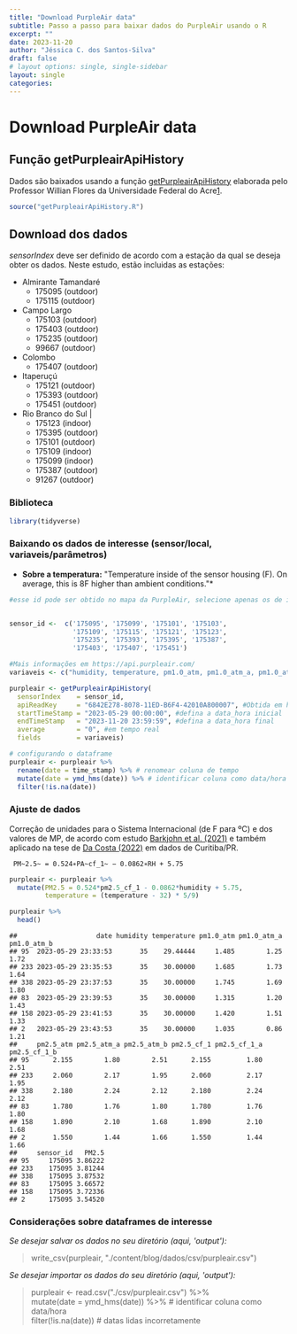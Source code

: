 ```yaml
---
title: "Download PurpleAir data"
subtitle: Passo a passo para baixar dados do PurpleAir usando o R
excerpt: ""
date: 2023-11-20
author: "Jéssica C. dos Santos-Silva"
draft: false
# layout options: single, single-sidebar
layout: single
categories:
---
```


# Download PurpleAir data  

## Função getPurpleairApiHistory
Dados são baixados usando a função [getPurpleairApiHistory](https://github.com/willianflores/getPurpleairApiHistory) elaborada pelo Professor Willian Flores da Universidade Federal do Acre[1](www.acrequalidadedoar.info).


```r
source("getPurpleairApiHistory.R")
```


## Download dos dados
*sensorIndex* deve ser definido de acordo com a estação da qual se deseja obter os dados. 
Neste estudo, estão incluidas as estações:

+ Almirante Tamandaré
    + 175095 (outdoor)
    + 175115 (outdoor)
+ Campo Largo
    + 175103 (outdoor)
    + 175403 (outdoor)
    + 175235 (outdoor)
    + 99667 (outdoor)
+ Colombo 
    + 175407 (outdoor)
+ Itaperuçú
    + 175121 (outdoor)
    + 175393 (outdoor)
    + 175451 (outdoor)
+ Rio Branco do Sul | 
    + 175123 (indoor)
    + 175395 (outdoor)
    + 175101 (outdoor)
    + 175109 (indoor)
    + 175099 (indoor)
    + 175387 (outdoor)
    + 91267 (outdoor)

### Biblioteca


```r
library(tidyverse)
```


### Baixando os dados de interesse (sensor/local, variaveis/parâmetros)

* **Sobre a temperatura:** "Temperature inside of the sensor housing (F). On average, this is 8F higher than ambient conditions."*


```r
#esse id pode ser obtido no mapa da PurpleAir, selecione apenas os de interesse


sensor_id <-  c('175095', '175099', '175101', '175103',
                '175109', '175115', '175121', '175123', 
                '175235', '175393', '175395', '175387',
                '175403', '175407', '175451')

#Mais informações em https://api.purpleair.com/
variaveis <- c("humidity, temperature, pm1.0_atm, pm1.0_atm_a, pm1.0_atm_b, pm2.5_atm, pm2.5_atm_a, pm2.5_atm_b, pm2.5_cf_1, pm2.5_cf_1_a, pm2.5_cf_1_b") # para corrigir PM2.5

purpleair <- getPurpleairApiHistory(
  sensorIndex    = sensor_id,
  apiReadKey     = "6842E278-8078-11ED-B6F4-42010A800007", #Obtida em https://develop.purpleair.com/keys
  startTimeStamp = "2023-05-29 00:00:00", #defina a data_hora inicial
  endTimeStamp   = "2023-11-20 23:59:59", #defina a data_hora final
  average        = "0", #em tempo real
  fields         = variaveis)

# configurando o dataframe
purpleair <- purpleair %>%
  rename(date = time_stamp) %>% # renomear coluna de tempo
  mutate(date = ymd_hms(date)) %>% # identificar coluna como data/hora
  filter(!is.na(date))
```
### Ajuste de dados

Correção de unidades para o Sistema Internacional (de F para ºC) e dos valores de MP, de acordo com estudo [Barkjohn et al. (2021)](https://doi.org/10.5194/amt-14-4617-2021) e também aplicado na tese de [Da Costa (2022)](https://acervodigital.ufpr.br/handle/1884/80817) em dados de Curitiba/PR.  


     PM~2.5~ = 0.524∗PA~cf_1~ − 0.0862∗RH + 5.75



```r
purpleair <- purpleair %>%
  mutate(PM2.5 = 0.524*pm2.5_cf_1 - 0.0862*humidity + 5.75,
         temperature = (temperature - 32) * 5/9)

purpleair %>% 
  head()
```

```
##                    date humidity temperature pm1.0_atm pm1.0_atm_a pm1.0_atm_b
## 95  2023-05-29 23:33:53       35    29.44444     1.485        1.25        1.72
## 233 2023-05-29 23:35:53       35    30.00000     1.685        1.73        1.64
## 338 2023-05-29 23:37:53       35    30.00000     1.745        1.69        1.80
## 83  2023-05-29 23:39:53       35    30.00000     1.315        1.20        1.43
## 158 2023-05-29 23:41:53       35    30.00000     1.420        1.51        1.33
## 2   2023-05-29 23:43:53       35    30.00000     1.035        0.86        1.21
##     pm2.5_atm pm2.5_atm_a pm2.5_atm_b pm2.5_cf_1 pm2.5_cf_1_a pm2.5_cf_1_b
## 95      2.155        1.80        2.51      2.155         1.80         2.51
## 233     2.060        2.17        1.95      2.060         2.17         1.95
## 338     2.180        2.24        2.12      2.180         2.24         2.12
## 83      1.780        1.76        1.80      1.780         1.76         1.80
## 158     1.890        2.10        1.68      1.890         2.10         1.68
## 2       1.550        1.44        1.66      1.550         1.44         1.66
##     sensor_id   PM2.5
## 95     175095 3.86222
## 233    175095 3.81244
## 338    175095 3.87532
## 83     175095 3.66572
## 158    175095 3.72336
## 2      175095 3.54520
```


### Considerações sobre dataframes de interesse

*Se desejar salvar os dados no seu diretório (aqui, 'output'):*  
> write_csv(purpleair, "./content/blog/dados/csv/purpleair.csv")
          
*Se desejar importar os dados do seu diretório (aqui, 'output'):*       
>  purpleair <- read.csv("./csv/purpleair.csv") %>%\
  mutate(date = ymd_hms(date)) %>% # identificar coluna como data/hora\
  filter(!is.na(date)) # datas lidas incorretamente

